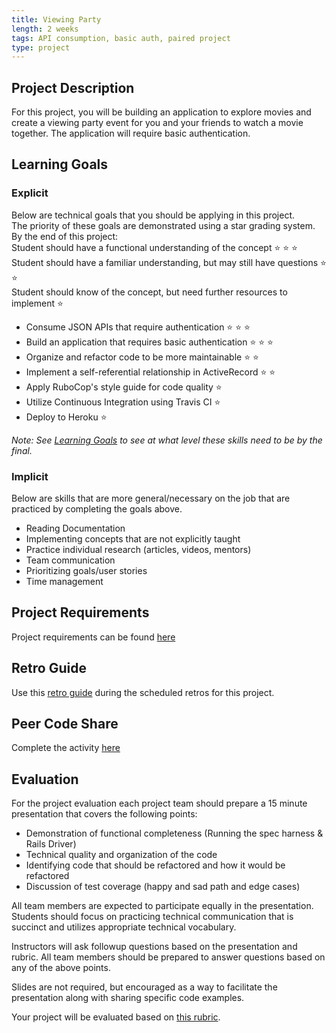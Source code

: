 ```yaml
---
title: Viewing Party
length: 2 weeks
tags: API consumption, basic auth, paired project
type: project
---
```


## Project Description

For this project, you will be building an application to explore movies and create a viewing party event for you and your friends to watch a movie together. The application will require basic authentication.

## Learning Goals

### Explicit
Below are technical goals that you should be applying in this project.<br>
The priority of these goals are demonstrated using a star grading system.<br>
By the end of this project: <br>
  Student should have a functional understanding of the concept ⭐ ⭐ ⭐ <br>
  Student should have a familiar understanding, but may still have questions ⭐ ⭐ <br>
  Student should know of the concept, but need further resources to implement ⭐

* Consume JSON APIs that require authentication ⭐ ⭐ ⭐
* Build an application that requires basic authentication ⭐ ⭐ ⭐
* Organize and refactor code to be more maintainable ⭐ ⭐  
* Implement a self-referential relationship in ActiveRecord ⭐ ⭐
* Apply RuboCop's style guide for code quality ⭐
* Utilize Continuous Integration using Travis CI ⭐
* Deploy to Heroku ⭐

_Note: See [Learning Goals](../../misc/learning_goals) to see at what level these skills need to be by the final._

### Implicit
Below are skills that are more general/necessary on the job that are practiced by completing the goals above.

* Reading Documentation
* Implementing concepts that are not explicitly taught
* Practice individual research (articles, videos, mentors)
* Team communication
* Prioritizing goals/user stories
* Time management

## Project Requirements

Project requirements can be found [here](./requirements)

## Retro Guide

Use this [retro guide](../retro_guide) during the scheduled retros for this project.

## Peer Code Share

Complete the activity [here](../peer_code_share)

## Evaluation
For the project evaluation each project team should prepare a 15 minute  presentation that covers the following points:

 - Demonstration of functional completeness (Running the spec harness & Rails Driver)
 - Technical quality and organization of the code
 - Identifying code that should be refactored and how it would be refactored
 - Discussion of test coverage (happy and sad path and edge cases)

All team members are expected to participate equally in the presentation. Students should focus on practicing technical communication that is succinct and utilizes appropriate technical vocabulary.

Instructors will ask followup questions based on the presentation and rubric. All team members should be prepared to answer questions based on any of the above points. 

Slides are not required, but encouraged as a way to facilitate the presentation along with sharing specific code examples.

Your project will be evaluated based on [this rubric](./rubric).
